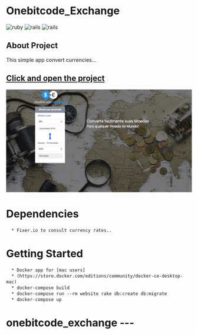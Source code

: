 **Onebitcode_Exchange**
===================

![ruby](https://img.shields.io/badge/Ruby-2.4.1-red.svg)
![rails](https://img.shields.io/badge/Rails-5.1.0-red.svg)
![rails](https://img.shields.io/docker/automated/jrottenberg/ffmpeg.svg)

## About Project

This simple app convert currencies...

## [Click and open the project](http://onebitcode-exchange-bsb.herokuapp.com)

![Onebitcode_ Exchange](https://raw.githubusercontent.com/edsonbatista/onebitcode_exchange/master/app/assets/images/screenshot.png)


# Dependencies
```
  * Fixer.io to consult currency rates..
```

# Getting Started
```
  * Docker app for [mac users]
  * (https://store.docker.com/editions/community/docker-ce-desktop-mac)
  * docker-compose build
  * docker-compose run --rm website rake db:create db:migrate
  * docker-compose up
```
# onebitcode_exchange ---
